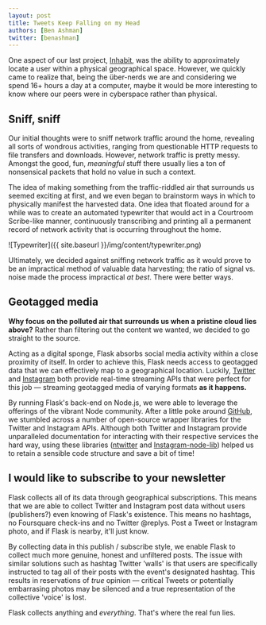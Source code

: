 ```yaml
---
layout: post
title: Tweets Keep Falling on my Head
authors: [Ben Ashman]
twitter: [benashman]
---
```


One aspect of our last project, [Inhabit](http://vimeo.com/56106551), was the ability to approximately locate a user within a physical geographical space. However, we quickly came to realize that, being the über-nerds we are and considering we spend 16+ hours a day at a computer, maybe it would be more interesting to know where our peers were in cyberspace rather than physical.

## Sniff, sniff

Our initial thoughts were to sniff network traffic around the home, revealing all sorts of wondrous activities, ranging from questionable HTTP requests to file transfers and downloads. However, network traffic is pretty messy. Amongst the good, fun, *meaningful* stuff there usually lies a ton of nonsensical packets that hold no value in such a context.

The idea of making something from the traffic-riddled air that surrounds us seemed exciting at first, and we even began to brainstorm ways in which to physically manifest the harvested data. One idea that floated around for a while was to create an automated typewriter that would act in a Courtroom Scribe-like manner, continuously transcribing and printing all a permanent record of network activity that is occurring throughout the home.

![Typewriter]({{ site.baseurl }}/img/content/typewriter.png)

Ultimately, we decided against sniffing network traffic as it would prove to be an impractical method of valuable data harvesting; the ratio of signal vs. noise made the process impractical *at best*. There were better ways.

## Geotagged media

**Why focus on the polluted air that surrounds us when a pristine cloud lies above?**
Rather than filtering out the content we wanted, we decided to go straight to the source.

Acting as a digital sponge, Flask absorbs social media activity within a close proximity of itself. In order to achieve this, Flask needs access to geotagged data that we can effectively map to a geographical location. Luckily, [Twitter](https://dev.twitter.com/docs/streaming-apis) and [Instagram](http://instagram.com/developer/realtime/) both provide real-time streaming APIs that were perfect for this job — streaming geotagged media of varying formats **as it happens.**

By running Flask's back-end on Node.js, we were able to leverage the offerings of the vibrant Node community. After a little poke around [GitHub](http://github.com), we stumbled across a number of open-source wrapper libraries for the Twitter and Instagram APIs. Although both Twitter and Instagram provide unparalleled documentation for interacting with their respective services the hard way, using these libraries ([ntwitter](https://github.com/AvianFlu/ntwitter) and [Instagram-node-lib](https://github.com/mckelvey/instagram-node-lib)) helped us to retain a sensible code structure and save a bit of time!

## I would like to subscribe to your newsletter

Flask collects all of its data through geographical subscriptions. This means that we are able to collect Twitter and Instagram post data without users (publishers?) even knowing of Flask's existence. This means no hashtags, no Foursquare check-ins and no Twitter @replys. Post a Tweet or Instagram photo, and if Flask is nearby, it'll just know.

By collecting data in this publish / subscribe style, we enable Flask to collect much more genuine, honest and unfiltered posts. The issue with similar solutions such as hashtag Twitter 'walls' is that users are specifically instructed to tag all of their posts with the event's designated hashtag. This results in reservations of *true* opinion — critical Tweets or potentially embarrasing photos may be silenced and a true representation of the collective 'voice' is lost.

Flask collects anything and *everything*. That's where the real fun lies.
